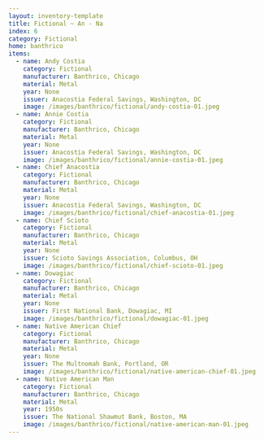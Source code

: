```yaml
---
layout: inventory-template
title: Fictional ~ An - Na
index: 6
category: Fictional
home: banthrico
items:
  - name: Andy Costia
    category: Fictional
    manufacturer: Banthrico, Chicago
    material: Metal
    year: None
    issuer: Anacostia Federal Savings, Washington, DC
    image: /images/banthrico/fictional/andy-costia-01.jpeg
  - name: Annie Costia
    category: Fictional
    manufacturer: Banthrico, Chicago
    material: Metal
    year: None
    issuer: Anacostia Federal Savings, Washington, DC
    image: /images/banthrico/fictional/annie-costia-01.jpeg
  - name: Chief Anacostia
    category: Fictional
    manufacturer: Banthrico, Chicago
    material: Metal
    year: None
    issuer: Anacostia Federal Savings, Washington, DC
    image: /images/banthrico/fictional/chief-anacostia-01.jpeg
  - name: Chief Scioto
    category: Fictional
    manufacturer: Banthrico, Chicago
    material: Metal
    year: None
    issuer: Scioto Savings Association, Columbus, OH
    image: /images/banthrico/fictional/chief-scioto-01.jpeg
  - name: Dowagiac
    category: Fictional
    manufacturer: Banthrico, Chicago
    material: Metal
    year: None
    issuer: First National Bank, Dowagiac, MI
    image: /images/banthrico/fictional/dowagiac-01.jpeg
  - name: Native American Chief
    category: Fictional
    manufacturer: Banthrico, Chicago
    material: Metal
    year: None
    issuer: The Multnomah Bank, Portland, OR
    image: /images/banthrico/fictional/native-american-chief-01.jpeg
  - name: Native American Man
    category: Fictional
    manufacturer: Banthrico, Chicago
    material: Metal
    year: 1950s
    issuer: The National Shawmut Bank, Boston, MA
    image: /images/banthrico/fictional/native-american-man-01.jpeg
---
```

